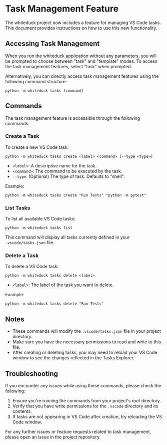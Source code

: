 # Task Management Feature

The whiteduck project now includes a feature for managing VS Code tasks. This document provides instructions on how to use this new functionality.

## Accessing Task Management

When you run the whiteduck application without any parameters, you will be prompted to choose between "task" and "template" modes. To access the task management features, select "task" when prompted.

Alternatively, you can directly access task management features using the following command structure:

```
python -m whiteduck tasks [command]
```

## Commands

The task management feature is accessible through the following commands:

### Create a Task

To create a new VS Code task:

```
python -m whiteduck tasks create <label> <command> [--type <type>]
```

- `<label>`: A descriptive name for the task.
- `<command>`: The command to be executed by the task.
- `--type`: (Optional) The type of task. Defaults to "shell".

Example:

```
python -m whiteduck tasks create "Run Tests" "python -m pytest"
```

### List Tasks

To list all available VS Code tasks:

```
python -m whiteduck tasks list
```

This command will display all tasks currently defined in your `.vscode/tasks.json` file.

### Delete a Task

To delete a VS Code task:

```
python -m whiteduck tasks delete <label>
```

- `<label>`: The label of the task you want to delete.

Example:

```
python -m whiteduck tasks delete "Run Tests"
```

## Notes

- These commands will modify the `.vscode/tasks.json` file in your project directory.
- Make sure you have the necessary permissions to read and write to this file.
- After creating or deleting tasks, you may need to reload your VS Code window to see the changes reflected in the Tasks Explorer.

## Troubleshooting

If you encounter any issues while using these commands, please check the following:

1. Ensure you're running the commands from your project's root directory.
2. Verify that you have write permissions for the `.vscode` directory and its contents.
3. If tasks are not appearing in VS Code after creation, try reloading the VS Code window.

For any further issues or feature requests related to task management, please open an issue in the project repository.
